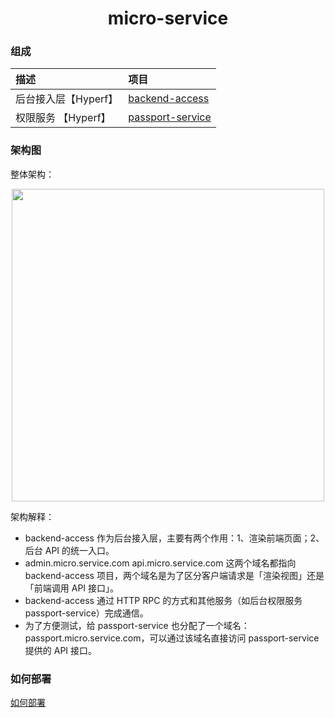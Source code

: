 <h1 align="center">
    micro-service
    <br>
</h1>

### 组成

| 描述 | 项目 |  
| :--- | :---- |
| 后台接入层【Hyperf】 | [backend-access](https://github.com/duiying/backend-access) | 
| 权限服务 【Hyperf】| [passport-service](https://github.com/duiying/passport-service) | 

### 架构图

整体架构：  

<div align=center><img src="https://raw.githubusercontent.com/duiying/micro-service/master/img/micro-service.png" width="500"></div>   

架构解释：  

- backend-access 作为后台接入层，主要有两个作用：1、渲染前端页面；2、后台 API 的统一入口。
- admin.micro.service.com api.micro.service.com 这两个域名都指向 backend-access 项目，两个域名是为了区分客户端请求是「渲染视图」还是「前端调用 API 接口」。
- backend-access 通过 HTTP RPC 的方式和其他服务（如后台权限服务 passport-service）完成通信。
- 为了方便测试，给 passport-service 也分配了一个域名：passport.micro.service.com，可以通过该域名直接访问 passport-service 提供的 API 接口。

### 如何部署

[如何部署](./docs/如何部署.md)
